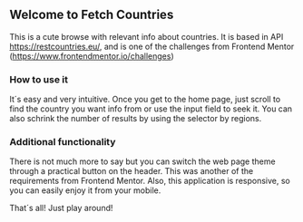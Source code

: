## Welcome to Fetch Countries

This is a cute browse with relevant info about countries. It is based in API https://restcountries.eu/, and is one of the challenges from Frontend Mentor (https://www.frontendmentor.io/challenges)

### How to use it

It´s easy and very intuitive. Once you get to the home page, just scroll to find the country you want info from or use the input field to seek it. You can also schrink the number of results by using the selector by regions.

### Additional functionality

There is not much more to say but you can switch the web page theme through a practical button on the header. This was another of the requirements from Frontend Mentor. Also, this application is responsive, so you can easily enjoy it from your mobile.

That´s all! Just play around!
